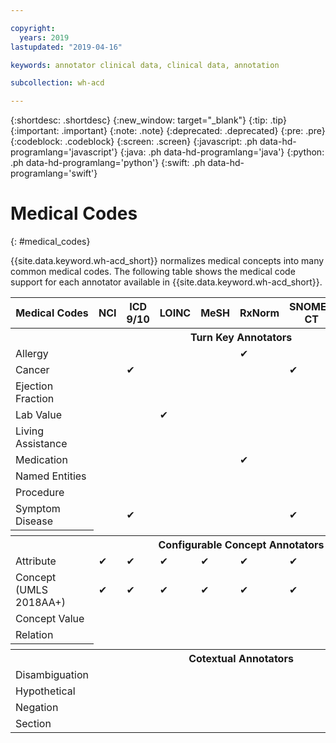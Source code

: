 ```yaml
---

copyright:
  years: 2019
lastupdated: "2019-04-16"

keywords: annotator clinical data, clinical data, annotation

subcollection: wh-acd

---
```


{:shortdesc: .shortdesc}
{:new_window: target="_blank"}
{:tip: .tip}
{:important: .important}
{:note: .note}
{:deprecated: .deprecated}
{:pre: .pre}
{:codeblock: .codeblock}
{:screen: .screen}
{:javascript: .ph data-hd-programlang='javascript'}
{:java: .ph data-hd-programlang='java'}
{:python: .ph data-hd-programlang='python'}
{:swift: .ph data-hd-programlang='swift'}

# Medical Codes
{: #medical_codes}

{{site.data.keyword.wh-acd_short}} normalizes medical concepts into many common medical codes.  The following table shows the medical code support for each annotator available in  {{site.data.keyword.wh-acd_short}}.

<table summary="common medical codes">
  <tr>
    <th scope="col" style="width:100%; min-width:0 !important">Medical Codes</th>
    <th scope="col" style="width:1%; min-width:0 !important">NCI</th>
    <th scope="col" style="width:1%; min-width:0 !important">ICD 9/10</th>
    <th scope="col" style="width:1%; min-width:0 !important">LOINC</th>
    <th scope="col" style="width:1%; min-width:0 !important">MeSH</th>
    <th scope="col" style="width:1%; min-width:0 !important">RxNorm</th>
    <th scope="col" style="width:1%; min-width:0 !important">SNOMED CT</th>
    <th scope="col" style="width:1%; min-width:0 !important">CPT</th>
    <th scope="col" style="width:1%; min-width:0 !important">CCS</th>
    <th scope="col" style="width:1%; min-width:0 !important">HCC</th>
    <th scope="col" style="width:1%; min-width:0 !important">UMLS CUI</th>
  </tr>

  <tr>
    <th scope="row" colspan="11" width="1%"><b>Turn Key Annotators</b></th>
  </tr>
  <tr><td scope="row" >Allergy</td> <td></td> <td></td> <td></td> <td></td> <td>&#10004;</td> <td></td> <td></td> <td></td> <td></td> <td></td>   </tr>
  <tr><td scope="row" >Cancer</td> <td></td> <td>&#10004;</td> <td></td> <td></td> <td></td> <td>&#10004;</td> <td></td> <td>&#10004;</td> <td>&#10004;</td> <td>&#10004;</td>   </tr>
  <tr><td scope="row" >Ejection Fraction</td> <td></td> <td></td> <td></td> <td></td> <td></td> <td></td> <td></td> <td></td> <td></td> <td></td>   </tr>
  <tr><td scope="row" >Lab Value</td> <td></td> <td></td> <td>&#10004;</td> <td></td> <td></td> <td></td> <td></td> <td></td> <td></td> <td></td>   </tr>
  <tr><td scope="row" >Living Assistance</td> <td></td> <td></td> <td></td> <td></td> <td></td> <td></td> <td></td> <td></td> <td></td> <td></td>   </tr>
  <tr><td scope="row" >Medication</td> <td></td> <td></td> <td></td> <td></td> <td>&#10004;</td> <td></td> <td></td> <td></td> <td></td> <td></td>   </tr>
  <tr><td scope="row" >Named Entities</td> <td></td> <td></td> <td></td> <td></td> <td></td> <td></td> <td></td> <td></td> <td></td> <td></td>   </tr>
  <tr><td scope="row" >Procedure</td> <td></td> <td></td> <td></td> <td></td> <td></td> <td></td> <td>&#10004;</td> <td></td> <td></td> <td>&#10004;</td>   </tr>
  <tr><td scope="row" >Symptom Disease</td> <td></td> <td>&#10004;</td> <td></td> <td></td> <td></td> <td>&#10004;</td> <td></td> <td>&#10004;</td> <td>&#10004;</td> <td>&#10004;</td>   </tr>

  <tr><th scope="row" ></th></tr>
  <tr>
    <th scope="row" colspan="11"><b>Configurable Concept Annotators</b></th>
  </tr>
  <tr><td scope="row" >Attribute</td> <td>&#10004;</td> <td>&#10004;</td> <td>&#10004;</td> <td>&#10004;</td> <td>&#10004;</td> <td>&#10004;</td> <td>&#10004;</td> <td>&#10004;</td> <td>&#10004;</td> <td>&#10004;</td>   </tr>
  <tr><td scope="row" >Concept (UMLS 2018AA+)</td> <td>&#10004;</td> <td>&#10004;</td> <td>&#10004;</td> <td>&#10004;</td> <td>&#10004;</td> <td>&#10004;</td> <td>&#10004;</td> <td></td> <td></td> <td>&#10004;</td>   </tr>
  <tr><td scope="row" >Concept Value</td> <td></td> <td></td> <td></td> <td></td> <td></td> <td></td> <td></td> <td></td> <td></td>  <td>&#10004;</td></tr>
  <tr><td scope="row" >Relation</td> <td></td> <td></td> <td></td> <td></td> <td></td> <td></td> <td></td> <td></td> <td></td>  <td></td></tr>

  <tr><th scope="row" ></th></tr>
  <tr>
    <th scope="row" colspan="11"><b>Cotextual Annotators</b></th>
  </tr>
  <tr><td scope="row" >Disambiguation</td> <td></td> <td></td> <td></td> <td></td> <td></td> <td></td> <td></td> <td></td> <td></td>  <td></td></tr>
  <tr><td scope="row" >Hypothetical</td> <td></td> <td></td> <td></td> <td></td> <td></td> <td></td> <td></td> <td></td> <td></td>  <td></td></tr>
  <tr><td scope="row" >Negation</td> <td></td> <td></td> <td></td> <td></td> <td></td> <td></td> <td></td> <td></td> <td></td>  <td></td></tr>
  <tr><td scope="row" >Section</td> <td></td> <td></td> <td></td> <td></td> <td></td> <td></td> <td></td> <td></td> <td></td>  <td></td></tr>

</table>
